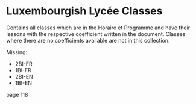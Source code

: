 # Luxembourgish Lycée Classes
Contains all classes which are in the Horaire et Programme and have their lessons with the respective coefficient written in the document.
Classes where there are no coefficients available are not in this collection.

Missing:
- 2BI-FR
- 1BI-FR
- 2BI-EN
- 1BI-EN


page 118

